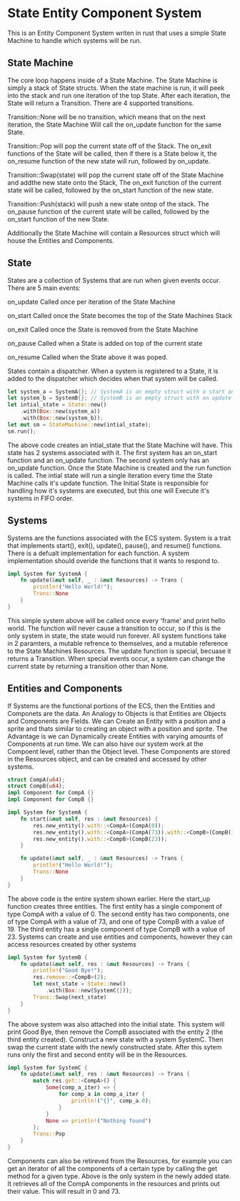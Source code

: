 # State Entity Component System

This is an Entity Component System writen in rust that uses a simple State Machine to handle
which systems will be run.

## State Machine

The core loop happens inside of a State Machine. The State Machine is simply a stack of 
State structs. When the state machine is run, it will peek into the stack and run one iteration of the top
State. After each iteration, the State will return a Transition. There are 4 supported transitions.

Transition::None will be no transition, which means that on the next iteration, the State Machine Will call
the on_update function for the same State.

Transition::Pop will pop the current state off of the Stack. The on_exit functions of the State will be called,
then if there is a State below it, the on_resume function of the new state will run, followed by on_update.

Transition::Swap(state) will pop the current state off of the State Machine and addthe new state onto the Stack,
The on_exit function of the current state will be called, followed by the on_start function of the new state.

Transition::Push(stack) will push a new state ontop of the stack. The on_pause function of the current state
will be called, followed by the on_start function of the new State.

Additionally the State Machine will contain a Resources struct which will house the Entities and Components.

## State

States are a collection of Systems that are run when given events occur. There are 5 main events:

on_update Called once per iteration of the State Machine

on_start Called once the State becomes the top of the State Machines Stack

on_exit Called once the State is removed from the State Machine

on_pause Called when a State is added on top of the current state

on_resume Called when the State above it was poped.

States contain a dispatcher. When a system is registered to a State, it is added to the dispatcher
which decides when that system will be called.

```rust
let system_a = SystemA{}; // SystemA is an empty struct with a start and update function
let system_b = SystemB{}; // SystemB is an empty struct with an update function
let intial_state = State::new()
    .with(Box::new(system_a))
    .with(Box::new(system_b));
let mut sm = StateMachine::new(intial_state);
sm.run();
```

The above code creates an intial_state that the State Machine will have. This state has 2 systems associated with it.
The first system has an on_start function and an on_update function. The second system only has an on_update function.
Once the State Machine is created and the run function is called. The intial state will run a single iteration
every time the State Machine calls it's update function. The Initial State is responsible for handling how it's systems are
executed, but this one will Execute it's systems in FIFO order. 

## Systems

Systems are the functions associated with the ECS system. System is a trait that implements 
start(), exit(), update(), pause(), and resume() functions. There is a defualt implementation
for each function. A system implementation should overide the functions that it wants to respond to.
```rust
impl System for SystemA {
    fn update(&mut self, _ : &mut Resources) -> Trans {
        println!("Hello World!");
        Trans::None
    }
}
```
This simple system above will be called once every 'frame' and print hello world. The function
will never cause a transition to occur, so if this is the only system in state, the state would
run forever.
All system functions take in 2 paramters, a mutable refrence to themselves, and a mutable
reference to the State Machines Resources.
The update function is special, becuase it returns a Transition. When special events occur, a system
can change the current state by returning a transition other than None. 

## Entities and Components

If Systems are the functional portions of the ECS, then the Entities and Componets are the data. 
An Analogy to Objects is that Entities are Objects and Components are Fields. 
We can Create an Entity with a position and a sprite and thats similar to creating an object with a position and sprite. 
The Advantage is we can Dynamically create Entities with varying amounts of Components at run time. We can also have our system work at the Compoent level, rather than the Object level. 
These Components are stored in the Resources object, and can be created and accessed by other systems.

```rust
struct CompA(u64);
struct CompB(u64);
impl Component for CompA {}
impl Component for CompB {}

impl System for SystemA {
    fn start(&mut self, res : &mut Resources) {
        res.new_entity().with::<CompA>(CompA(0));
        res.new_entity().with::<CompA>(CompA(73)).with::<CompB>(CompB(19));
        res.new_entity().with::<CompB>(CompB(23));
    }

    fn update(&mut self, _ : &mut Resources) -> Trans {
        println!("Hello World!");
        Trans::None
    }
}
```

The above code is the entire system shown earlier. Here the start_up function creates three entities.
The first entity has a single component of type CompA with a value of 0.
The second entity has two components, one of type CompA with a value of 73, and one of type CompB with a value of 19.
The third entity has a single component of type CompB with a value of 23.
Systems can create and use entities and components, however they can access resources created by other systems

```rust 
impl System for SystemB {
    fn update(&mut self, res : &mut Resources) -> Trans {
        println!("Good Bye!");
        res.remove::<CompB>(2);
        let next_state = State::new()
            .with(Box::new(SystemC{}));
        Trans::Swap(next_state)
    }
}
```

The above system was also attached into the initial state. This system will print Good Bye, then remove the
CompB associated with the entity 2 (the third entity created). Construct a new state with a system SystemC. 
Then swap the current state with the newly constructed state. After this sytem runs only the first and second
entity will be in the Resources.

```rust
impl System for SystemC {
    fn update(&mut self, res : &mut Resources) -> Trans {
        match res.get::<CompA>() {
            Some(comp_a_iter) => {
                for comp_a in comp_a_iter {
                    println!("{}", comp_a.0);
                }
            }
            None => println!("Nothing found")
        };
        Trans::Pop
    }
}
```

Components can also be retireved from the Resources, for example you can get an iterator of all
the components of a certain type by calling the get method for a given type.
Above is the only system in the newly added state. It retrieves all of the CompA components in the resources
and prints out their value. This will result in 0 and 73.
